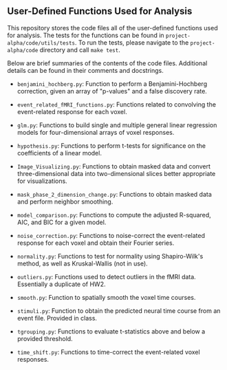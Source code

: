 ## User-Defined Functions Used for Analysis 

This repository stores the code files all of the user-defined functions used 
for analysis. The tests for the functions can be found in 
`project-alpha/code/utils/tests`. To run the tests, please navigate to the 
`project-alpha/code` directory and call `make test`. 

Below are brief summaries of the contents of the code files. Additional 
details can be found in their comments and docstrings. 

- `benjamini_hochberg.py`: Function to perform a Benjamini-Hochberg 
correction, given an array of "p-values" and a false discovery rate. 

- `event_related_fMRI_functions.py`: Functions related to convolving the 
event-related response for each voxel. 

- `glm.py`: Functions to build single and multiple general linear regression 
models for four-dimensional arrays of voxel responses. 

- `hypothesis.py`: Functions to perform t-tests for significance on the 
coefficients of a linear model. 

- `Image_Visualizing.py`: Functions to obtain masked data and convert 
three-dimensional data into two-dimensional slices better appropriate for 
visualizations. 

- `mask_phase_2_dimension_change.py`: Functions to obtain masked data and 
perform neighbor smoothing. 

- `model_comparison.py`: Functions to compute the adjusted R-squared, AIC, 
and BIC for a given model. 

- `noise_correction.py`: Functions to noise-correct the event-related response 
for each voxel and obtain their Fourier series. 

- `normality.py`: Functions to test for normality using Shapiro-Wilk's method, 
as well as Kruskal-Wallis (not in use). 

- `outliers.py`: Functions used to detect outliers in the fMRI data. 
Essentially a duplicate of HW2.

- `smooth.py`: Function to spatially smooth the voxel time courses. 

- `stimuli.py`: Function to obtain the predicted neural time course from an 
event file. Provided in class. 

- `tgrouping.py`: Functions to evaluate t-statistics above and below a 
provided threshold. 

- `time_shift.py`: Functions to time-correct the event-related voxel 
responses. 

